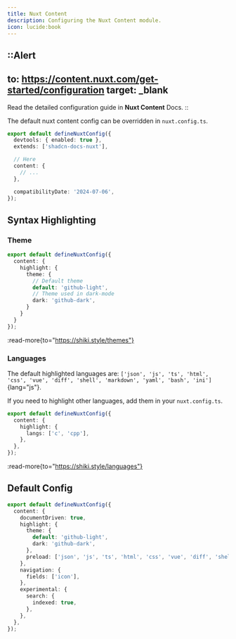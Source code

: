 ```yaml
---
title: Nuxt Content
description: Configuring the Nuxt Content module.
icon: lucide:book
---
```


::Alert
---
to: https://content.nuxt.com/get-started/configuration
target: _blank
---
Read the detailed configuration guide in **Nuxt Content** Docs.
::

The default nuxt content config can be overridden in `nuxt.config.ts`.

```ts [nuxt.config.ts]
export default defineNuxtConfig({
  devtools: { enabled: true },
  extends: ['shadcn-docs-nuxt'],

  // Here
  content: {
    // ...
  },

  compatibilityDate: '2024-07-06',
});
```

## Syntax Highlighting

### Theme

```ts [nuxt.config.ts]
export default defineNuxtConfig({
  content: {
    highlight: {
      theme: {
        // Default theme
        default: 'github-light',
        // Theme used in dark-mode
        dark: 'github-dark',
      }
    }
  }
});
```

:read-more{to="https://shiki.style/themes"}

### Languages

The default highlighted languages are: `['json', 'js', 'ts', 'html', 'css', 'vue', 'diff', 'shell', 'markdown', 'yaml', 'bash', 'ini']`{lang="js"}.

If you need to highlight other languages, add them in your `nuxt.config.ts`.

```ts [nuxt.config.ts]
export default defineNuxtConfig({
  content: {
    highlight: {
      langs: ['c', 'cpp'],
    },
  },
});
```

:read-more{to="https://shiki.style/languages"}

## Default Config

```ts [nuxt.config.ts]
export default defineNuxtConfig({
  content: {
    documentDriven: true,
    highlight: {
      theme: {
        default: 'github-light',
        dark: 'github-dark',
      },
      preload: ['json', 'js', 'ts', 'html', 'css', 'vue', 'diff', 'shell', 'markdown', 'yaml', 'bash', 'ini'],
    },
    navigation: {
      fields: ['icon'],
    },
    experimental: {
      search: {
        indexed: true,
      },
    },
  },
});
```
